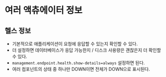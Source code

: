# 여러 액츄에이터 정보

## 헬스 정보

- 기본적으로 애플리케이션이 요청에 응답할 수 있는지 확인할 수 있다.
- 더 설정하면 데이터베이스가 응답 가능한지 / 디스크 사용량은 괜찮은지 더 확인할 수 있다.
- `management.endpoint.health.show-details=always` 설정하면 된다.
- 여러 컴포넌트의 상태 중 하나만 DOWN이면 전체가 DOWN으로 표시된다.
